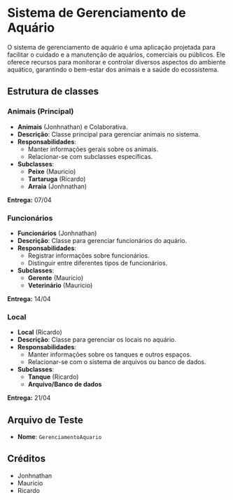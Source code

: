 # Sistema de Gerenciamento de Aquário
O sistema de gerenciamento de aquário é uma aplicação projetada para facilitar o cuidado e a manutenção de aquários, comerciais ou públicos. Ele oferece recursos para monitorar e controlar diversos aspectos do ambiente aquático, garantindo o bem-estar dos animais e a saúde do ecossistema.
## Estrutura de classes

### Animais (Principal)
- **Animais** (Jonhnathan) e Colaborativa.
- **Descrição**: Classe principal para gerenciar animais no sistema.
- **Responsabilidades**:
    - Manter informações gerais sobre os animais.
    - Relacionar-se com subclasses específicas.
- **Subclasses**:
    - **Peixe** (Mauricio)
    - **Tartaruga** (Ricardo)
    - **Arraia** (Jonhnathan)

**Entrega:** 07/04

### Funcionários
- **Funcionários** (Jonhnathan)
- **Descrição**: Classe para gerenciar funcionários do aquário.
- **Responsabilidades**:
    - Registrar informações sobre funcionários.
    - Distinguir entre diferentes tipos de funcionários.
- **Subclasses**:
    - **Gerente** (Mauricio)
    - **Veterinário** (Mauricio)

**Entrega:** 14/04

### Local
- **Local** (Ricardo)
- **Descrição**: Classe para gerenciar os locais no aquário.
- **Responsabilidades**:
    - Manter informações sobre os tanques e outros espaços.
    - Relacionar-se com o sistema de arquivos ou banco de dados.
- **Subclasses**:
    - **Tanque** (Ricardo)
    - **Arquivo/Banco de dados**

**Entrega:** 21/04

## Arquivo de Teste
- **Nome**: `GerenciamentoAquario`

## Créditos
- Jonhnathan
- Mauricio
- Ricardo